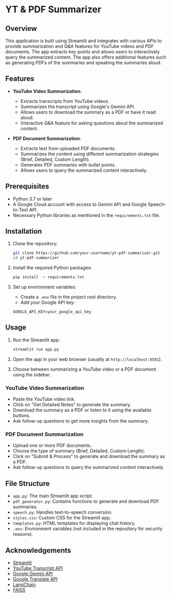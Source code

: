 # YT & PDF Summarizer

## Overview

This application is built using Streamlit and integrates with various APIs to provide summarization and Q&A features for YouTube videos and PDF documents. The app extracts key points and allows users to interactively query the summarized content. The app also offers additional features such as generating PDFs of the summaries and speaking the summaries aloud.

## Features

- **YouTube Video Summarization**: 
  - Extracts transcripts from YouTube videos.
  - Summarizes the transcript using Google's Gemini API.
  - Allows users to download the summary as a PDF or have it read aloud.
  - Interactive Q&A feature for asking questions about the summarized content.

- **PDF Document Summarization**:
  - Extracts text from uploaded PDF documents.
  - Summarizes the content using different summarization strategies (Brief, Detailed, Custom Length).
  - Generates PDF summaries with bullet points.
  - Allows users to query the summarized content interactively.

## Prerequisites

- Python 3.7 or later
- A Google Cloud account with access to Gemini API and Google Speech-to-Text API.
- Necessary Python libraries as mentioned in the `requirements.txt` file.

## Installation

1. Clone the repository:

    ```bash
    git clone https://github.com/your-username/yt-pdf-summarizer.git
    cd yt-pdf-summarizer
    ```

2. Install the required Python packages:

    ```bash
    pip install -r requirements.txt
    ```

3. Set up environment variables:
   - Create a `.env` file in the project root directory.
   - Add your Google API key:

    ```plaintext
    GOOGLE_API_KEY=your_google_api_key
    ```

## Usage

1. Run the Streamlit app:

    ```bash
    streamlit run app.py
    ```

2. Open the app in your web browser (usually at `http://localhost:8501`).

3. Choose between summarizing a YouTube video or a PDF document using the sidebar.

### YouTube Video Summarization

- Paste the YouTube video link.
- Click on "Get Detailed Notes" to generate the summary.
- Download the summary as a PDF or listen to it using the available buttons.
- Ask follow-up questions to get more insights from the summary.

### PDF Document Summarization

- Upload one or more PDF documents.
- Choose the type of summary (Brief, Detailed, Custom Length).
- Click on "Submit & Process" to generate and download the summary as a PDF.
- Ask follow-up questions to query the summarized content interactively.

## File Structure

- `app.py`: The main Streamlit app script.
- `pdf_generator.py`: Contains functions to generate and download PDF summaries.
- `speech.py`: Handles text-to-speech conversion.
- `styles.css`: Custom CSS for the Streamlit app.
- `templates.py`: HTML templates for displaying chat history.
- `.env`: Environment variables (not included in the repository for security reasons).

## Acknowledgements

- [Streamlit](https://streamlit.io/)
- [YouTube Transcript API](https://pypi.org/project/youtube-transcript-api/)
- [Google Gemini API](https://cloud.google.com/)
- [Google Translate API](https://pypi.org/project/googletrans/)
- [LangChain](https://python.langchain.com/)
- [FAISS](https://github.com/facebookresearch/faiss)